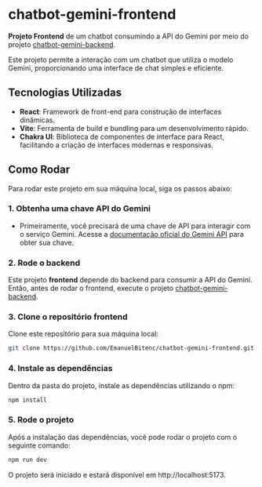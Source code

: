 # chatbot-gemini-frontend

**Projeto Frontend** de um chatbot consumindo a API do Gemini por meio do projeto [chatbot-gemini-backend](https://github.com/EmanuelBitenc/chatbot-gemini-backend).

Este projeto permite a interação com um chatbot que utiliza o modelo Gemini, proporcionando uma interface de chat simples e eficiente.

## Tecnologias Utilizadas

- **React**: Framework de front-end para construção de interfaces dinâmicas.
- **Vite**: Ferramenta de build e bundling para um desenvolvimento rápido.
- **Chakra UI**: Biblioteca de componentes de interface para React, facilitando a criação de interfaces modernas e responsivas.

## Como Rodar

Para rodar este projeto em sua máquina local, siga os passos abaixo:

### 1. Obtenha uma chave API do Gemini

- Primeiramente, você precisará de uma chave de API para interagir com o serviço Gemini. Acesse a [documentação oficial do Gemini API](https://ai.google.dev/gemini-api/docs?hl=pt-br#node.js) para obter sua chave.

### 2. Rode o backend

Este projeto **frontend** depende do backend para consumir a API do Gemini. Então, antes de rodar o frontend, execute o projeto [chatbot-gemini-backend](https://github.com/EmanuelBitenc/chatbot-gemini-backend).

### 3. Clone o repositório frontend

Clone este repositório para sua máquina local:

```bash
git clone https://github.com/EmanuelBitenc/chatbot-gemini-frontend.git
```

### 4. Instale as dependências

Dentro da pasta do projeto, instale as dependências utilizando o npm:

```bash
npm install
```

### 5. Rode o projeto

Após a instalação das dependências, você pode rodar o projeto com o seguinte comando:

```bash
npm run dev
```

O projeto será iniciado e estará disponível em http://localhost:5173.
